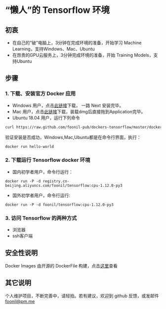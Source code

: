 # “懒人”的 Tensorflow 环境
## 初衷
- 在自己的“破”电脑上，3分钟在完成环境的准备，开始学习 Machine Learning，支持Windows、Mac、Ubuntu
- 在昂贵的GPU云服务上，3分钟完成环境的准备，开始 Training Models，支持Ubuntu

## 步骤
### 1. 下载、安装官方 Docker 应用
- Windows 用户，点击[此链接](https://download.docker.com/win/stable/Docker%20for%20Windows%20Installer.exe)下载， 一路 Next 安装完毕。
- Mac 用户，点击[此链接](https://download.docker.com/mac/stable/Docker.dmg)下载，装载dmg后直接拖到Application完毕。
- Ubuntu 18.04 用户，运行下列命令
```sh
curl https://raw.github.com/foonil-pub/dockers-tensorflow/master/docker-ce-ubuntu1804.sh | sudo bash
```
验证安装是否成功，Windows,Mac,Ubuntu都是在命令行界面，执行：
```sh
docker run hello-world
```

### 2. 下载运行 Tensorflow docker 环境
- 国内初学者用户，命令行运行：
```
docker run -P -d registry.cn-beijing.aliyuncs.com/foonil/tensorflow:cpu-1.12.0-py3
```
- 国外初学者用户，命令行运行:
```
docker run -P -d foonil/tensorflow:cpu-1.12.0-py3
```

### 3. 访问 Tensorflow 的两种方式
- 浏览器
- ssh客户端


## 安全性说明
Docker Images 由开源的 DockerFile 构建，点击[这里](https://github.com/foonil-pub/dockers-tensorflow/)查看

## 其它说明
个人维护项目，不断完善中，请轻拍。若有建议，欢迎到 github 反馈，或发邮件 foonil@pm.me 
